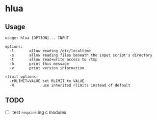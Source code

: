 # hlua

## Usage
```
usage: hlua [OPTION]... INPUT

options:
  -l       allow reading /etc/localtime
  -s       allow reading files beneath the input script's directory
  -t       allow read+write access to /tmp
  -h       print this message
  -v       print version information

rlimit options:
  -rRLIMIT=VALUE set RLIMIT to VALUE
  -R             use inherited rlimits instead of default
```

## TODO
- [ ] test `require`:ing c modules
